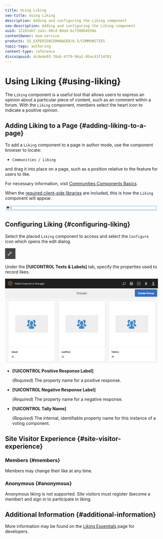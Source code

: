 ```yaml
---
title: Using Liking
seo-title: Using Liking
description: Adding and configuring the Liking component
seo-description: Adding and configuring the Liking component
uuid: 12103ab7-1a1c-49cd-8dad-6c7508b4550e
contentOwner: msm-service
products: SG_EXPERIENCEMANAGER/6.5/COMMUNITIES
topic-tags: authoring
content-type: reference
discoiquuid: dcde4e03-78ab-4779-96a1-05ac41f14701
---
```


# Using Liking {#using-liking}

The `Liking` component is a useful tool that allows users to express an opinion about a particular piece of content, such as an comment within a forum. With the `Liking` component, members select the heart icon to indicate a positive opinion.

## Adding Liking to a Page {#adding-liking-to-a-page}

To add a `Liking` component to a page in author mode, use the component browser to locate:

* `Communities / Liking`

and drag it into place on a page, such as a position relative to the feature for users to like.

For necessary information, visit [Communities Components Basics](basics.md).

When the [required client-side libraries](essentials-liking.md#essentials-for-client-side) are included, this is how the `Liking` component will appear.

![chlimage_1-93](assets/chlimage_1-93.png)

## Configuring Liking {#configuring-liking}

Select the placed `Liking` component to access and select the `Configure` icon which opens the edit dialog.

![chlimage_1-94](assets/chlimage_1-94.png)

Under the **[!UICONTROL Texts & Labels]** tab, specify the properties used to record likes.

![chlimage_1-95](assets/chlimage_1-95.png)

* **[!UICONTROL Positive Response Label]**
  
  (*Required*) The property name for a positive response.

* **[!UICONTROL Negative Response Label]**
  
  (*Required*) The property name for a negative response.

* **[!UICONTROL Tally Name]**
  
  (*Required*) The internal, identifiable property name for this instance of a voting component.

## Site Visitor Experience {#site-visitor-experience}

### Members {#members}

Members may change their like at any time.

### Anonymous {#anonymous}

Anonymous liking is not supported. Site visitors must register (become a member) and sign in to participate in liking.

## Additional Information {#additional-information}

More information may be found on the [Liking Essentials](essentials-liking.md) page for developers.

